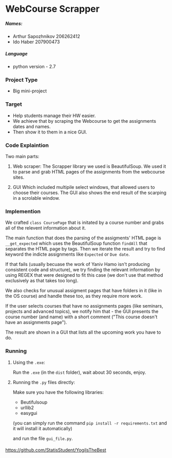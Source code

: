 # WebCourse Scrapper
##### Names:
- ⁠⁠⁠Arthur Sapozhnikov ⁠⁠⁠206262412
- Ido Haber 207900473

##### Language
- python version - 2.7

### Project Type
- Big mini-project

### Target
- Help students manage their HW easier.
- We achieve that by scraping the Webcourse to get the assignments dates and names.
- Then show it to them in a nice GUI.

### Code Explaintion
Two main parts:

1. Web scraper:
The Scrapper library we used is BeautifulSoup. We used it to parse and grab HTML pages of the assignments from the webcourse sites.

2. GUI
Which included multipile select windows, that allowed users to choose their courses. The GUI also shows the end result of the scarping in a scrolable window.

### Implemention
We crafted `class CoursePage` that is initated by a course number and grabs all of the relevent information about it.

The main function that does the parsing of the assigments' HTML page is `__get_expected` which uses the BeautifulSoup function `findAll` that separates the HTML page by tags. Then we iterate the result and try to find keyword the indicte assignments like `Expected` or `Due date`.

If that fails (usually becuase the work of Yaniv Hamo isn't producing consistent code and structure), we try finding the relevant information by using REGEX that were designed to fit this case (we don't use that method exclusively as that takes too long).

We also checks for unusual assigment pages that have folders in it (like in the OS course) and handle these too, as they require more work.

If the user selects courses that have no assignments pages (like seminars, projects and advanced topics), we notify him that - the GUI presents the course number (and name) with a short comment ("This course doesn't have an assignments page").

The result are shown in a GUI that lists all the upcoming work you have to do.

### Running

1. Using the `.exe`:

    Run the `.exe` (in the `dist` folder), wait about 30 seconds, enjoy.

2. Running the `.py` files directly:

    Make sure you have the following libraries:
      * Beutifulsoup
      * urllib2
      * easygui
   
   (you can simply run the command `pip install -r requirements.txt` and it will install it automatically)
   
   and run the file `gui_file.py`.

####
 https://github.com/StatisStudent/YogiIsTheBest
